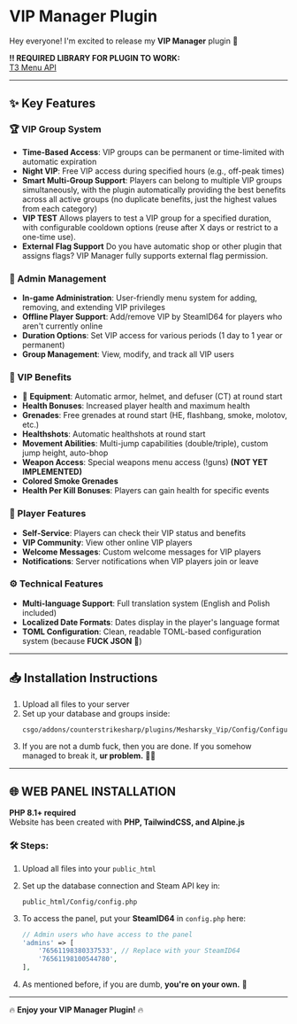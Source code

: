 # VIP Manager Plugin

Hey everyone! I'm excited to release my **VIP Manager** plugin 🚀  


**‼️ REQUIRED LIBRARY FOR PLUGIN TO WORK:**  
[T3 Menu API](https://github.com/T3Marius/T3Menu-API)

---

## ✨ Key Features

### 🏆 VIP Group System
- **Time-Based Access**: VIP groups can be permanent or time-limited with automatic expiration
- **Night VIP**: Free VIP access during specified hours (e.g., off-peak times)
- **Smart Multi-Group Support**: Players can belong to multiple VIP groups simultaneously, with the plugin automatically providing the best benefits across all active groups (no duplicate benefits, just the highest values from each category)
- **VIP TEST** Allows players to test a VIP group for a specified duration, with configurable cooldown options (reuse after X days or restrict to a one-time use).
- **External Flag Support** Do you have automatic shop or other plugin that assigns flags? VIP Manager fully supports external flag permission.

### 🔧 Admin Management
- **In-game Administration**: User-friendly menu system for adding, removing, and extending VIP privileges
- **Offline Player Support**: Add/remove VIP by SteamID64 for players who aren't currently online
- **Duration Options**: Set VIP access for various periods (1 day to 1 year or permanent)
- **Group Management**: View, modify, and track all VIP users

### 🎁 VIP Benefits
- :gun: **Equipment**: Automatic armor, helmet, and defuser (CT) at round start
- **Health Bonuses**: Increased player health and maximum health
- **Grenades**: Free grenades at round start (HE, flashbang, smoke, molotov, etc.)
- **Healthshots**: Automatic healthshots at round start
- **Movement Abilities**: Multi-jump capabilities (double/triple), custom jump height, auto-bhop
- **Weapon Access**: Special weapons menu access (!guns) **(NOT YET IMPLEMENTED)**
- **Colored Smoke Grenades**
- **Health Per Kill Bonuses**: Players can gain health for specific events

### 👥 Player Features
- **Self-Service**: Players can check their VIP status and benefits
- **VIP Community**: View other online VIP players
- **Welcome Messages**: Custom welcome messages for VIP players
- **Notifications**: Server notifications when VIP players join or leave

### ⚙️ Technical Features
- **Multi-language Support**: Full translation system (English and Polish included)
- **Localized Date Formats**: Dates display in the player's language format
- **TOML Configuration**: Clean, readable TOML-based configuration system (because **FUCK JSON** 🤬)

---

## 📥 Installation Instructions

1. Upload all files to your server  
2. Set up your database and groups inside:  
   ```
   csgo/addons/counterstrikesharp/plugins/Mesharsky_Vip/Config/Configuration.toml
   ```
3. If you are not a dumb fuck, then you are done. If you somehow managed to break it, **ur problem.** 🤷‍♂️

---

## 🌐 WEB PANEL INSTALLATION

**PHP 8.1+ required**  
Website has been created with **PHP, TailwindCSS, and Alpine.js**  

### 🛠 Steps:
1. Upload all files into your `public_html`
2. Set up the database connection and Steam API key in:  
   ```
   public_html/Config/config.php
   ```
3. To access the panel, put your **SteamID64** in `config.php` here:

   ```php
   // Admin users who have access to the panel
   'admins' => [
       '76561198380337533', // Replace with your SteamID64
       '76561198100544780',
   ],
   ```

4. As mentioned before, if you are dumb, **you're on your own.** 🤡

---
🔥 **Enjoy your VIP Manager Plugin!** 🔥
